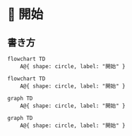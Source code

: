# 📌 開始

## 書き方

```
flowchart TD
    A@{ shape: circle, label: "開始" }
```

```mermaid
flowchart TD
    A@{ shape: circle, label: "開始" }
```

```
graph TD
    A@{ shape: circle, label: "開始" }
```

```mermaid
graph TD
    A@{ shape: circle, label: "開始" }
```
